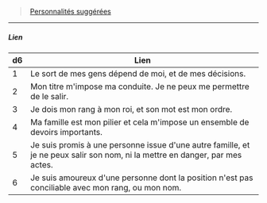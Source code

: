 ﻿---
!PersonalityLinkItem
Id: background_sangbleu_hd.md#lien
ParentLink: background_sangbleu_hd.md#personnalités-suggérées
Name: Lien
ParentName: Personnalités suggérées
NameLevel: 5
Attributes: {}
---
> [Personnalités suggérées](hd_background_sangbleu_personnalites_suggerees.md)

---

##### Lien

|d6|Lien|
|---|---|
|1|Le sort de mes gens dépend de moi, et de mes décisions.|
|2|Mon titre m'impose ma conduite. Je ne peux me permettre de le salir.|
|3|Je dois mon rang à mon roi, et son mot est mon ordre.|
|4|Ma famille est mon pilier et cela m'impose un ensemble de devoirs importants.|
|5|Je suis promis à une personne issue d'une autre famille, et je ne peux salir son nom, ni la mettre en danger, par mes actes.|
|6|Je suis amoureux d'une personne dont la position n'est pas conciliable avec mon rang, ou mon nom.|

